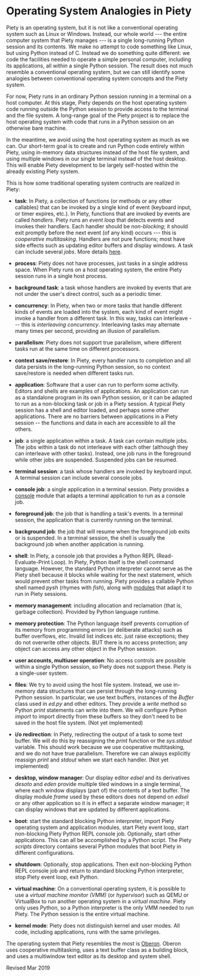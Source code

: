 
Operating System Analogies in Piety
===================================

Piety is an operating system, but it is not like a conventional
operating system such as Linux or Windows.  Instead, our whole world
--- the entire computer system that Piety manages --- is a single
long-running Python session and its contents.  We make no attempt to
code something like Linux, but using Python instead of C.  Instead we
do something quite different: we code the facilities needed to operate
a simple personal computer, including its applications, all within a single
Python session.  The result does not much resemble a conventional
operating system, but we can still identify some analogies between
conventional operating system concepts and the Piety system.

For now, Piety runs in an ordinary Python session running in a
terminal on a host computer.  At this stage, Piety depends on the
host operating system code running outside the Python session to
provide access to the terminal and the file system.  A long-range goal
of the Piety project is to replace the host operating system with code
that runs in a Python session on an otherwise bare machine.

In the meantime, we avoid using the host operating system as much as
we can.  Our short-term goal is to create and run Python code entirely
within Piety, using in-memory data structures instead of the host file
system, and using multiple windows in our single terminal instead of
the host desktop.  This will enable Piety development to be largely
self-hosted within the already existing Piety system.

This is how some traditional operating system contructs are realized in Piety:

- **task**: In Piety, a collection of functions (or methods or
any other callables) that can be invoked by a single kind of event
(keyboard input, or timer expires, etc.).  In Piety, functions that
are invoked by events are called *handlers*.  Piety runs an *event
loop* that detects events and invokes their handlers.  Each handler
should be *non-blocking*; it should exit promptly before the next
event (of any kind) occurs --- this is *cooperative multitasking*.
Handlers are not pure functions; most have side effects such as
updating editor buffers and display windows.  A task can include
several *jobs*.  More details [here](../piety/README.md).

- **process**: Piety does not have processes,
just tasks in a single address space.  When Piety runs on a host
operating system, the entire Piety session runs in a single host process.

- **background task**: a task whose handlers are invoked by
events that are not under the user's direct control, such as
a periodic timer.

- **concurrency**: In Piety, when two or more tasks that handle
different kinds of events are loaded into the system, each kind of
event might invoke a handler from a different task.  In this way,
tasks can interleave --- this is *interleaving concurrency*.
Interleaving tasks may alternate many times per second, providing an
illusion of parallelism.

- **parallelism**: Piety does not support true parallelism, where
different tasks run at the same time on different processors.

- **context save/restore**: In Piety, every handler runs to completion
and all data persists in the long-running Python session, so no
context save/restore is needed when different tasks run.

- **application**: Software that a user can run to perform some activity.
Editors and shells are examples of applications.  An application can run
as a standalone program in its own Python session, or it can be adapted to
run as a non-blocking task or job in a Piety session.
A typical Piety session has a shell and editor loaded, and perhaps some
other applications.   There are no barriers between applications
in a Piety session -- the functions and data in each
are accessible to all the others.

- **job**: a single application within a task.  A task can contain
multiple jobs.  The jobs within a task do not interleave with each
other (although they can interleave with other tasks).  Instead, one
job runs in the foreground while other jobs are suspended.  Suspended
jobs can be resumed.

- **terminal session**: a task whose handlers are invoked by keyboard
input.  A terminal session can include several console jobs.

- **console job**: a single application in a terminal session.
  Piety provides a [console](../console/README.md) module that
  adapts a terminal application to run as a console job.

- **foreground job**: the job that is handling a task's events.  In a
    terminal session, the application that is currently running on the
    terminal.

- **background job**: the job that will resume when the foreground job
    exits or is suspended.  In a terminal session, the shell is
    usually the background job when another application is running.

- **shell**: In Piety, a console job that provides a Python REPL
(Read-Evaluate-Print Loop).  In Piety, Python itself is the shell
command language.  However, the standard Python interpreter cannot
serve as the Piety shell because it blocks while waiting for the
next statement, which would prevent other tasks from running.  Piety
provides a callable Python shell named *pysh*
(rhymes with *fish*), along with [modules](../shells/README.md)
that adapt it to run in Piety sessions.

- **memory management**: including allocation and reclamation (that is,
garbage collection).  Provided by Python language runtime.

- **memory protection**: The Python language itself prevents
corruption of its memory from programming errors (or deliberate
attacks) such as buffer overflows, etc.  Invalid list indices
etc. just raise exceptions; they do not overwrite other objects.  BUT there
is no access protection; any object can access any other object in the
Python session.

- **user accounts, multiuser operation**: No access controls
are possible within a single Python session, so Piety does not support
these.  Piety is a single-user system.

- **files**: We try to avoid using the host file system.  Instead, we
use in-memory data structures that can persist through the
long-running Python session.  In particular, we use text buffers,
instances of the *Buffer* class used in *ed.py*
and other editors.  They provide a *write* method so Python *print*
statements can write into them.  We will configure Python *import* to import
directly from these buffers so they don't need to be saved in the host
file system. (Not yet implemented)

- **i/o redirection**: In Piety, redirecting the output of
a task to some text buffer.  We will do this by reassigning the
*print* function or the *sys.stdout* variable.  This should work
because we use cooperative multitasking, and we do not have true
parallelism.  Therefore we can always explicitly reassign *print* and
*stdout* when we start each handler.  (Not yet implemented)

- **desktop, window manager**: Our display editor *edsel* and its
derivatives *desoto* and *eden* provide multiple tiled windows in a
single terminal, where each window displays (part of) the contents of
a text buffer.  The display module *frame* used by these editors does
not depend on *edsel* or any other application so it is in effect a
separate window manager; it can display windows that are updated by
different applications.

- **boot**: start the standard blocking Python interpreter, import
Piety operating system and application modules, start Piety event
loop, start non-blocking Piety Python REPL console job.  Optionally,
start other applications.  This can all be accomplished by a Python
script.  The Piety *scripts* directory contains several Python modules
that boot Piety in different configurations.

- **shutdown**: Optionally, stop applications.  Then exit non-blocking
Python REPL console job and return to standard blocking Python
interpreter, stop Piety event loop, exit Python.

- **virtual machine**: On a conventional operating system, it is possible
to use a *virtual machine monitor (VMM)* (or *hypervisor*)
such as QEMU or VirtualBox to run another operating system in a *virtual machine*.
Piety only uses Python, so a Python interpreter is the only
VMM needed to run Piety.  The Python session is the entire virtual machine.

- **kernel mode**: Piety does not distinguish kernel and user modes.
All code, including applications, runs with the same privileges.

The operating system that Piety resembles the most is
[Oberon](http://www.projectoberon.com/).  Oberon uses cooperative
multitasking, uses a text buffer class as a building block, and uses a
multiwindow text editor as its desktop and system shell.

Revised Mar 2019

